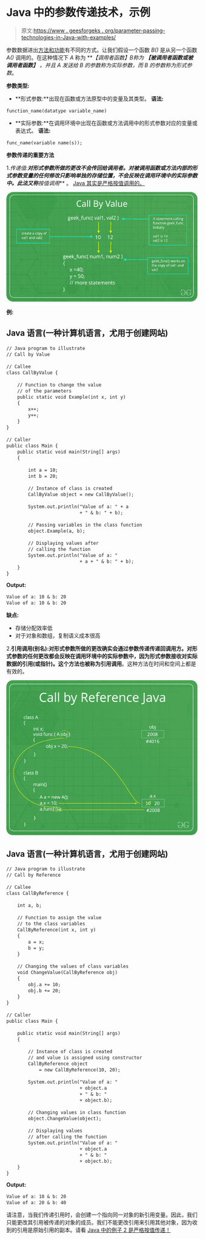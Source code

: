 # Java 中的参数传递技术，示例

> 原文:[https://www . geesforgeks . org/parameter-passing-technologies-in-Java-with-examples/](https://www.geeksforgeeks.org/parameter-passing-techniques-in-java-with-examples/)

参数数据进出[方法和功能](https://www.geeksforgeeks.org/methods-in-java/)有不同的方式。让我们假设一个函数 *B()* 是从另一个函数 *A()* 调用的。在这种情况下 *A* 称为 ***【调用者函数】****B*称为 ***【被调用者函数或被调用者函数】*** 。并且 *A* 发送给 *B* 的参数称为*实际参数*，而 *B* 的参数称为*形式参数*。

**参数类型:**

*   **形式参数:**出现在函数或方法原型中的变量及其类型。
    **语法:**

```
function_name(datatype variable_name)

```

*   **实际参数:**在调用环境中出现在函数或方法调用中的形式参数对应的变量或表达式。
    **语法:**

```
func_name(variable name(s)); 
```

**参数传递的重要方法**

1.**传递值:**对形式参数所做的更改不会传回给调用者。对被调用函数或方法内部的形式参数变量的任何修改只影响单独的存储位置，不会反映在调用环境中的实际参数中。此法又称***按值调用*** 。
[Java 其实是严格按值调用的。](https://www.geeksforgeeks.org/g-fact-31-java-is-strictly-pass-by-value/)

![](img/83b2d3ac5e6f9d1a826b8a95c6b9354c.png)

**例:**

## Java 语言(一种计算机语言，尤用于创建网站)

```
// Java program to illustrate
// Call by Value

// Callee
class CallByValue {

    // Function to change the value
    // of the parameters
    public static void Example(int x, int y)
    {
        x++;
        y++;
    }
}

// Caller
public class Main {
    public static void main(String[] args)
    {

        int a = 10;
        int b = 20;

        // Instance of class is created
        CallByValue object = new CallByValue();

        System.out.println("Value of a: " + a
                           + " & b: " + b);

        // Passing variables in the class function
        object.Example(a, b);

        // Displaying values after
        // calling the function
        System.out.println("Value of a: "
                           + a + " & b: " + b);
    }
}
```

**Output:** 

```
Value of a: 10 & b: 20
Value of a: 10 & b: 20
```

**缺点:**

*   存储分配效率低
*   对于对象和数组，复制语义成本很高

2.**引用调用(别名):**对形式参数所做的更改确实会通过参数传递传递回调用方。对形式参数的任何更改都会反映在调用环境中的实际参数中，因为形式参数接收对实际数据的引用(或指针)。这个方法也被称为**引用调用**。这种方法在时间和空间上都是有效的。

![](img/b3d443d536e28f443edb454753e520fd.png)

## Java 语言(一种计算机语言，尤用于创建网站)

```
// Java program to illustrate
// Call by Reference

// Callee
class CallByReference {

    int a, b;

    // Function to assign the value
    // to the class variables
    CallByReference(int x, int y)
    {
        a = x;
        b = y;
    }

    // Changing the values of class variables
    void ChangeValue(CallByReference obj)
    {
        obj.a += 10;
        obj.b += 20;
    }
}

// Caller
public class Main {

    public static void main(String[] args)
    {

        // Instance of class is created
        // and value is assigned using constructor
        CallByReference object
            = new CallByReference(10, 20);

        System.out.println("Value of a: "
                           + object.a
                           + " & b: "
                           + object.b);

        // Changing values in class function
        object.ChangeValue(object);

        // Displaying values
        // after calling the function
        System.out.println("Value of a: "
                           + object.a
                           + " & b: "
                           + object.b);
    }
}
```

**Output:** 

```
Value of a: 10 & b: 20
Value of a: 20 & b: 40
```

请注意，当我们传递引用时，会创建一个指向同一对象的新引用变量。因此，我们只能更改其引用被传递的对象的成员。我们不能更改引用来引用其他对象，因为收到的引用是原始引用的副本。请看 [Java 中的例子 2 是严格按值传递！](https://www.geeksforgeeks.org/g-fact-31-java-is-strictly-pass-by-value/)